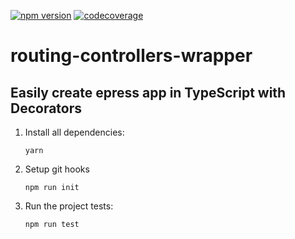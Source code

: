 [![npm version](https://img.shields.io/npm/v/routing-controllers-wrapper.svg)](https://www.npmjs.com/package/routing-controllers-wrapper)
[![codecoverage](https://codecov.io/gh/BenjD90/routing-controllers-wrapper/branch/master/graph/badge.svg)](https://codecov.io/gh/BenjD90/routing-controllers-wrapper)

# routing-controllers-wrapper
## Easily create epress app in TypeScript with Decorators 

1. Install all dependencies:

    `yarn`
    
2. Setup git hooks

	 `npm run init`

3. Run the project tests:

    `npm run test`
